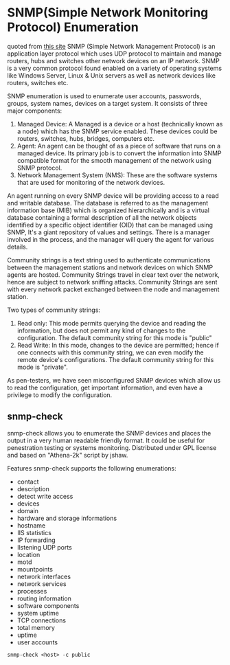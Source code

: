 # SNMP(Simple Network Monitoring Protocol) Enumeration
quoted from [this site](https://www.greycampus.com/opencampus/ethical-hacking/snmp-enumeration)
SNMP (Simple Network Management Protocol) is an application layer protocol which uses UDP protocol to maintain and manage routers, hubs and switches other network devices on an IP network. SNMP is a very common protocol found enabled on a variety of operating systems like Windows Server, Linux & Unix servers as well as network devices like routers, switches etc.

SNMP enumeration is used to enumerate user accounts, passwords, groups, system names, devices on a target system.
It consists of three major components:
1. Managed Device: A Managed is a device or a host (technically known as a node) which has the SNMP service enabled. These devices could be routers, switches, hubs, bridges, computers etc.
2. Agent: An agent can be thought of as a piece of software that runs on a managed device. Its primary job is to convert the information into SNMP compatible format for the smooth management of the network using SNMP protocol.
3. Network Management System (NMS): These are the software systems that are used for monitoring of the network devices.

An agent running on every SNMP device will be providing access to a read and writable database. The database is referred to as the management information base (MIB) which is organized hierarchically and is a virtual database containing a formal description of all the network objects identified by a specific object identifier (OID) that can be managed using SNMP, It's a giant repository of values and settings. There is a manager involved in the process, and the manager will query the agent for various details.

Community strings is a text string used to authenticate communications between the management stations and network devices on which SNMP agents are hosted. Community Strings travel in clear text over the network, hence are subject to network sniffing attacks. Community Strings are sent with every network packet exchanged between the node and management station.

Two types of community strings:
1. Read only: This mode permits querying the device and reading the information, but does not permit any kind of changes to the configuration. The default community string for this mode is "public"
2. Read Write: In this mode, changes to the device are permitted; hence if one connects with this community string, we can even modify the remote device's configurations. The default community string for this mode is "private".

As pen-testers, we have seen misconfigured SNMP devices which allow us to read the configuration, get important information, and even have a privilege to modify the configuration.

## snmp-check
snmp-check allows you to enumerate the SNMP devices and places the output in a very human readable friendly format. It could be useful for penestration testing or systems monitoring. Distributed under GPL license and based on "Athena-2k" script by jshaw.

Features
snmp-check supports the following enumerations:
- contact
- description
- detect write access
- devices
- domain
- hardware and storage informations
- hostname
- IIS statistics
- IP forwarding
- llstening UDP ports
- location
- motd
- mountpoints
- network interfaces
- network services
- processes
- routing information
- software components
- system uptime
- TCP connections
- total memory
- uptime
- user accounts

`snmp-check <host> -c public`
<!--stackedit_data:
eyJoaXN0b3J5IjpbLTEwMjkyOTY0MzksLTE5MDEyMDIwNTcsLT
g1MjM0NTc1NiwtMjA5MjY2NjczNyw4NDgxMDAyMTQsMTk3MDgz
NzYzNywtMTI1NTA0MTY4XX0=
-->